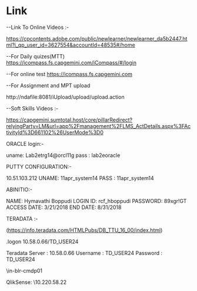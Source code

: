 # Link

--Link To Online Videos :-

https://cpcontents.adobe.com/public/newlearner/newlearner_da5b2447.html?i_qp_user_id=3627554&accountId=48535#/home


--For Daily quizes(MTT)
https://icompass.fs.capgemini.com/iCompass/#/login


--For online test
https://icompass.fs.capgemini.com  


--For Assignment and MPT upload

http://ndafile:8081/iUpload/upload/upload.action


--Soft Skills Videos :-

https://capgemini.sumtotal.host/core/pillarRedirect?relyingParty=LM&url=app%2Fmanagement%2FLMS_ActDetails.aspx%3FActivityId%3D661102%26UserMode%3D0






ORACLE login:-

uname: Lab2etrg14@orcl11g
pass : lab2eoracle


PUTTY CONFIGURATION:-

10.51.103.212
UNAME: 11apr_system14 
PASS : 11apr_system14


ABINITIO:-

NAME: Hymavathi Boppudi
LOGIN ID: rcf_hboppudi
PASSWORD: 89xgr!GT
ACCESS DATE: 3/21/2018
END DATE: 8/31/2018


TERADATA :-

(https://info.teradata.com/HTMLPubs/DB_TTU_16_00/index.html)

.logon 10.58.0.66/TD_USER24

Teradata Server : 10.58.0.66
Username : TD_USER24
Password : TD_USER24

\\in-blr-cmdp01



QlikSense: \\10.220.58.22
